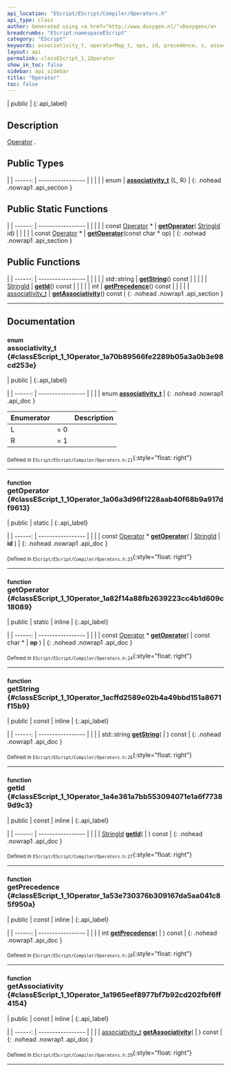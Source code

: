 ```yaml
---
api_location: "EScript/EScript/Compiler/Operators.h"
api_type: class
author: Generated using <a href="http://www.doxygen.nl/">Doxygen</a>
breadcrumbs: "EScript:namespaceEScript"
category: "EScript"
keywords: associativity_t, operatorMap_t, ops, id, precedence, s, associativity, getOperator, getOperator, getString, getId, getPrecedence, getAssociativity, declareOperator, Operator
layout: api
permalink: classEScript_1_1Operator
show_in_toc: false
sidebar: api_sidebar
title: "Operator"
toc: false
---
```


| public |
{:.api_label}

## Description

[Operator](classEScript_1_1Operator) .



## Public Types

|
| ------: | ----------------- |
|  | |
| enum | **[associativity_t](#classEScript_1_1Operator_1a70b89566fe2289b05a3a0b3e98cd253e)** {L, R} |
{: .nohead .nowrap1 .api_section }


## Public Static Functions

|
| ------: | ----------------- |
|  | |
| const [Operator](classEScript_1_1Operator) * | **[getOperator](#classEScript_1_1Operator_1a06a3d96f1228aab40f68b9a917df9613)**( [StringId](classEScript_1_1StringId)  id) |
|  | |
| const [Operator](classEScript_1_1Operator) * | **[getOperator](#classEScript_1_1Operator_1a82f14a88fb2639223cc4b1d609c18089)**(const char * op) |
{: .nohead .nowrap1 .api_section }


## Public Functions

|
| ------: | ----------------- |
|  | |
| std::string | **[getString](#classEScript_1_1Operator_1acffd2589e02b4a49bbd151a8671f15b9)**() const |
|  | |
| [StringId](classEScript_1_1StringId) | **[getId](#classEScript_1_1Operator_1a4e361a7bb553094071e1a6f77389d9c3)**() const |
|  | |
| int | **[getPrecedence](#classEScript_1_1Operator_1a53e730376b309167da5aa041c85f950a)**() const |
|  | |
| [associativity_t](classEScript_1_1Operator#classEScript_1_1Operator_1a70b89566fe2289b05a3a0b3e98cd253e) | **[getAssociativity](#classEScript_1_1Operator_1a1965eef8977bf7b92cd202fbf6ff4154)**() const |
{: .nohead .nowrap1 .api_section }


-------------------------------------------------------------------

## Documentation

### <small>enum</small><br/> associativity_t {#classEScript_1_1Operator_1a70b89566fe2289b05a3a0b3e98cd253e}

| public |
{:.api_label}

|
| ------: | ----------------- |
|  |
| enum **[associativity_t](#classEScript_1_1Operator_1a70b89566fe2289b05a3a0b3e98cd253e)** |
{: .nohead .nowrap1 .api_doc }

| Enumerator |    | Description |
| ---------- | -- | ----------- |
L | = 0 |  |
R | = 1 |  |






<sub>Defined in `EScript/EScript/Compiler/Operators.h:21`</sub>{:style="float: right"}

-------------------------------------------------------------------

### <small>function</small><br/> getOperator {#classEScript_1_1Operator_1a06a3d96f1228aab40f68b9a917df9613}

| public | static |
{:.api_label}

|
| ------: | ----------------- |
|  |
| const [Operator](classEScript_1_1Operator) * **[getOperator](#classEScript_1_1Operator_1a06a3d96f1228aab40f68b9a917df9613)**( |  [StringId](classEScript_1_1StringId)  | **id** ) |
{: .nohead .nowrap1 .api_doc }





<sub>Defined in `EScript/EScript/Compiler/Operators.h:23`</sub>{:style="float: right"}

-------------------------------------------------------------------

### <small>function</small><br/> getOperator {#classEScript_1_1Operator_1a82f14a88fb2639223cc4b1d609c18089}

| public | static | inline |
{:.api_label}

|
| ------: | ----------------- |
|  |
| const [Operator](classEScript_1_1Operator) * **[getOperator](#classEScript_1_1Operator_1a82f14a88fb2639223cc4b1d609c18089)**( | const char * | **op** ) |
{: .nohead .nowrap1 .api_doc }





<sub>Defined in `EScript/EScript/Compiler/Operators.h:24`</sub>{:style="float: right"}

-------------------------------------------------------------------

### <small>function</small><br/> getString {#classEScript_1_1Operator_1acffd2589e02b4a49bbd151a8671f15b9}

| public | const | inline |
{:.api_label}

|
| ------: | ----------------- |
|  |
| std::string **[getString](#classEScript_1_1Operator_1acffd2589e02b4a49bbd151a8671f15b9)**( |  ) const |
{: .nohead .nowrap1 .api_doc }





<sub>Defined in `EScript/EScript/Compiler/Operators.h:26`</sub>{:style="float: right"}

-------------------------------------------------------------------

### <small>function</small><br/> getId {#classEScript_1_1Operator_1a4e361a7bb553094071e1a6f77389d9c3}

| public | const | inline |
{:.api_label}

|
| ------: | ----------------- |
|  |
| [StringId](classEScript_1_1StringId) **[getId](#classEScript_1_1Operator_1a4e361a7bb553094071e1a6f77389d9c3)**( |  ) const |
{: .nohead .nowrap1 .api_doc }





<sub>Defined in `EScript/EScript/Compiler/Operators.h:27`</sub>{:style="float: right"}

-------------------------------------------------------------------

### <small>function</small><br/> getPrecedence {#classEScript_1_1Operator_1a53e730376b309167da5aa041c85f950a}

| public | const | inline |
{:.api_label}

|
| ------: | ----------------- |
|  |
| int **[getPrecedence](#classEScript_1_1Operator_1a53e730376b309167da5aa041c85f950a)**( |  ) const |
{: .nohead .nowrap1 .api_doc }





<sub>Defined in `EScript/EScript/Compiler/Operators.h:28`</sub>{:style="float: right"}

-------------------------------------------------------------------

### <small>function</small><br/> getAssociativity {#classEScript_1_1Operator_1a1965eef8977bf7b92cd202fbf6ff4154}

| public | const | inline |
{:.api_label}

|
| ------: | ----------------- |
|  |
| [associativity_t](classEScript_1_1Operator#classEScript_1_1Operator_1a70b89566fe2289b05a3a0b3e98cd253e) **[getAssociativity](#classEScript_1_1Operator_1a1965eef8977bf7b92cd202fbf6ff4154)**( |  ) const |
{: .nohead .nowrap1 .api_doc }





<sub>Defined in `EScript/EScript/Compiler/Operators.h:29`</sub>{:style="float: right"}

-------------------------------------------------------------------

